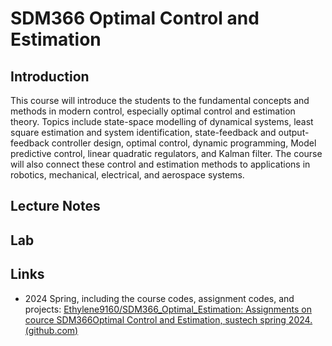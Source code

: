# SDM366 Optimal Control and Estimation

## Introduction

This course will introduce the students to the fundamental concepts and methods in modern control, especially optimal control and estimation theory. Topics include state-space modelling of dynamical systems, least square estimation and system identification, state-feedback and output-feedback controller design, optimal control, dynamic programming, Model predictive control, linear quadratic regulators, and Kalman filter.
The course will also connect these control and estimation methods to applications in robotics, mechanical, electrical, and aerospace systems.

## Lecture Notes

## Lab
## Links

* 2024 Spring, including the course codes, assignment codes, and projects: [Ethylene9160/SDM366_Optimal_Estimation: Assignments on cource SDM366Optimal Control and Estimation, sustech spring 2024. (github.com)](https://github.com/Ethylene9160/SDM366_Optimal_Estimation/)